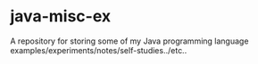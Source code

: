 # java-misc-ex
A repository for storing some of my Java programming language examples/experiments/notes/self-studies../etc..
